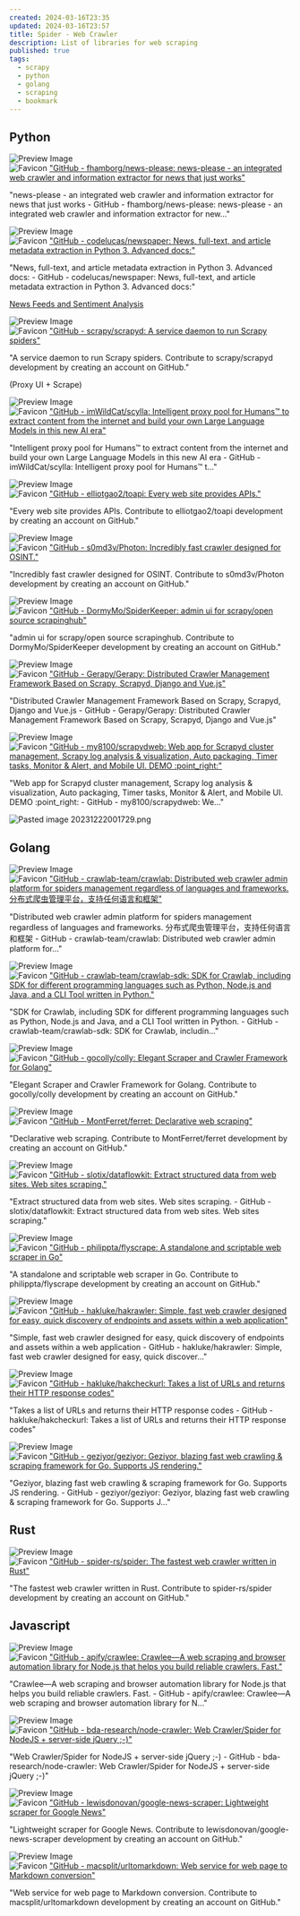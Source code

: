 ```yaml
---
created: 2024-03-16T23:35
updated: 2024-03-16T23:57
title: Spider - Web Crawler
description: List of libraries for web scraping
published: true
tags:
  - scrapy
  - python
  - golang
  - scraping
  - bookmark
---
```

## Python


<div class="p-4 flex">
  <div class="w-24 h-24 mr-4 flex-shrink-0">
    <img src="https://repository-images.githubusercontent.com/76795266/cf4b7180-a724-11e9-8354-fc2758f456ba" alt="Preview Image" class="w-full h-full object-cover rounded">
  </div>
  <div>
    <div class="text-xl font-semibold mb-2 flex items-center">
      <img src="https://github.githubassets.com/favicons/favicon.svg" alt="Favicon" class="w-4 h-4 mr-2">
      <a href="https://github.com/fhamborg/news-please" target="_blank" class="text-blue-600 hover:underline">"GitHub - fhamborg/news-please: news-please - an integrated web crawler and information extractor for news that just works"</a>
    </div>
    <p class="text-gray-600">"news-please - an integrated web crawler and information extractor for news that just works - GitHub - fhamborg/news-please: news-please - an integrated web crawler and information extractor for new..."</p>
  </div>
</div>



<div class="p-4 flex">
  <div class="w-24 h-24 mr-4 flex-shrink-0">
    <img src="https://opengraph.githubassets.com/f10fb9f8bfe75d19fb10abebdb06ff94a1d4a6969e68754efea4e4a0edb6777b/codelucas/newspaper" alt="Preview Image" class="w-full h-full object-cover rounded">
  </div>
  <div>
    <div class="text-xl font-semibold mb-2 flex items-center">
      <img src="https://github.githubassets.com/favicons/favicon.svg" alt="Favicon" class="w-4 h-4 mr-2">
      <a href="https://github.com/codelucas/newspaper" target="_blank" class="text-blue-600 hover:underline">"GitHub - codelucas/newspaper: News, full-text, and article metadata extraction in Python 3. Advanced docs:"</a>
    </div>
    <p class="text-gray-600">"News, full-text, and article metadata extraction in Python 3. Advanced docs: - GitHub - codelucas/newspaper: News, full-text, and article metadata extraction in Python 3. Advanced docs:"</p>
  </div>
</div>

[News Feeds and Sentiment Analysis](News%20Feeds%20and%20Sentiment%20Analysis.md)


<div class="p-4 flex">
  <div class="w-24 h-24 mr-4 flex-shrink-0">
    <img src="https://opengraph.githubassets.com/64841955e8ccbd0d09aa0364a443961804123fac13668993fbe3c488526db3f2/scrapy/scrapyd" alt="Preview Image" class="w-full h-full object-cover rounded">
  </div>
  <div>
    <div class="text-xl font-semibold mb-2 flex items-center">
      <img src="https://github.githubassets.com/favicons/favicon.svg" alt="Favicon" class="w-4 h-4 mr-2">
      <a href="https://github.com/scrapy/scrapyd" target="_blank" class="text-blue-600 hover:underline">"GitHub - scrapy/scrapyd: A service daemon to run Scrapy spiders"</a>
    </div>
    <p class="text-gray-600">"A service daemon to run Scrapy spiders. Contribute to scrapy/scrapyd development by creating an account on GitHub."</p>
  </div>
</div>


(Proxy UI + Scrape)

<div class="p-4 flex">
  <div class="w-24 h-24 mr-4 flex-shrink-0">
    <img src="https://opengraph.githubassets.com/c49f531105dcd111b0c8e7655f0014508a99eeb41ebad91f1fd1af3b4847a9ce/imWildCat/scylla" alt="Preview Image" class="w-full h-full object-cover rounded">
  </div>
  <div>
    <div class="text-xl font-semibold mb-2 flex items-center">
      <img src="https://github.githubassets.com/favicons/favicon.svg" alt="Favicon" class="w-4 h-4 mr-2">
      <a href="https://github.com/imWildCat/scylla" target="_blank" class="text-blue-600 hover:underline">"GitHub - imWildCat/scylla: Intelligent proxy pool for Humans™ to extract content from the internet and build your own Large Language Models in this new AI era"</a>
    </div>
    <p class="text-gray-600">"Intelligent proxy pool for Humans™ to extract content from the internet and build your own Large Language Models in this new AI era - GitHub - imWildCat/scylla: Intelligent proxy pool for Humans™ t..."</p>
  </div>
</div>



<div class="p-4 flex">
  <div class="w-24 h-24 mr-4 flex-shrink-0">
    <img src="https://opengraph.githubassets.com/89dcf5c44ba8d0f4d84dc9ef42b3775ed9fec7ad883d342d23c1a82b4f9a2e8f/elliotgao2/toapi" alt="Preview Image" class="w-full h-full object-cover rounded">
  </div>
  <div>
    <div class="text-xl font-semibold mb-2 flex items-center">
      <img src="https://github.githubassets.com/favicons/favicon.svg" alt="Favicon" class="w-4 h-4 mr-2">
      <a href="https://github.com/elliotgao2/toapi" target="_blank" class="text-blue-600 hover:underline">"GitHub - elliotgao2/toapi: Every web site provides APIs."</a>
    </div>
    <p class="text-gray-600">"Every web site provides APIs. Contribute to elliotgao2/toapi development by creating an account on GitHub."</p>
  </div>
</div>



<div class="p-4 flex">
  <div class="w-24 h-24 mr-4 flex-shrink-0">
    <img src="https://opengraph.githubassets.com/b24bf9d1bbf8812d94542bad4dc233460bd0366f2c6099bfa269a28f7d6d63b8/s0md3v/Photon" alt="Preview Image" class="w-full h-full object-cover rounded">
  </div>
  <div>
    <div class="text-xl font-semibold mb-2 flex items-center">
      <img src="https://github.githubassets.com/favicons/favicon.svg" alt="Favicon" class="w-4 h-4 mr-2">
      <a href="https://github.com/s0md3v/Photon" target="_blank" class="text-blue-600 hover:underline">"GitHub - s0md3v/Photon: Incredibly fast crawler designed for OSINT."</a>
    </div>
    <p class="text-gray-600">"Incredibly fast crawler designed for OSINT. Contribute to s0md3v/Photon development by creating an account on GitHub."</p>
  </div>
</div>




<div class="p-4 flex">
  <div class="w-24 h-24 mr-4 flex-shrink-0">
    <img src="https://opengraph.githubassets.com/d55e88b2c0fca09b59a8405125252eb985d2c860f8d73119b31e08e6d59e5966/DormyMo/SpiderKeeper" alt="Preview Image" class="w-full h-full object-cover rounded">
  </div>
  <div>
    <div class="text-xl font-semibold mb-2 flex items-center">
      <img src="https://github.githubassets.com/favicons/favicon.svg" alt="Favicon" class="w-4 h-4 mr-2">
      <a href="https://github.com/DormyMo/SpiderKeeper" target="_blank" class="text-blue-600 hover:underline">"GitHub - DormyMo/SpiderKeeper: admin ui for scrapy/open source scrapinghub"</a>
    </div>
    <p class="text-gray-600">"admin ui for scrapy/open source scrapinghub. Contribute to DormyMo/SpiderKeeper development by creating an account on GitHub."</p>
  </div>
</div>



<div class="p-4 flex">
  <div class="w-24 h-24 mr-4 flex-shrink-0">
    <img src="https://opengraph.githubassets.com/28c774335f20256761fe664f739822a85c6729a20376c0601cd44b7f3c47337b/Gerapy/Gerapy" alt="Preview Image" class="w-full h-full object-cover rounded">
  </div>
  <div>
    <div class="text-xl font-semibold mb-2 flex items-center">
      <img src="https://github.githubassets.com/favicons/favicon.svg" alt="Favicon" class="w-4 h-4 mr-2">
      <a href="https://github.com/Gerapy/Gerapy" target="_blank" class="text-blue-600 hover:underline">"GitHub - Gerapy/Gerapy: Distributed Crawler Management Framework Based on Scrapy, Scrapyd, Django and Vue.js"</a>
    </div>
    <p class="text-gray-600">"Distributed Crawler Management Framework Based on Scrapy, Scrapyd, Django and Vue.js - GitHub - Gerapy/Gerapy: Distributed Crawler Management Framework Based on Scrapy, Scrapyd, Django and Vue.js"</p>
  </div>
</div>



<div class="p-4 flex">
  <div class="w-24 h-24 mr-4 flex-shrink-0">
    <img src="https://opengraph.githubassets.com/b04f6fa6485418b54c3d91c8bb087dca6414a8db1f0147487c2dd12ad27d30b4/my8100/scrapydweb" alt="Preview Image" class="w-full h-full object-cover rounded">
  </div>
  <div>
    <div class="text-xl font-semibold mb-2 flex items-center">
      <img src="https://github.githubassets.com/favicons/favicon.svg" alt="Favicon" class="w-4 h-4 mr-2">
      <a href="https://github.com/my8100/scrapydweb" target="_blank" class="text-blue-600 hover:underline">"GitHub - my8100/scrapydweb: Web app for Scrapyd cluster management, Scrapy log analysis & visualization, Auto packaging, Timer tasks, Monitor & Alert, and Mobile UI. DEMO :point_right:"</a>
    </div>
    <p class="text-gray-600">"Web app for Scrapyd cluster management, Scrapy log analysis &amp; visualization, Auto packaging, Timer tasks, Monitor &amp; Alert, and Mobile UI. DEMO :point_right: - GitHub - my8100/scrapydweb: We..."</p>
  </div>
</div>

![Pasted image 20231222001729.png](/assets/Pasted%20image%2020231222001729.png)
## Golang


<div class="p-4 flex">
  <div class="w-24 h-24 mr-4 flex-shrink-0">
    <img src="https://repository-images.githubusercontent.com/169948217/1164ec00-b390-11e9-949a-2caab245eed0" alt="Preview Image" class="w-full h-full object-cover rounded">
  </div>
  <div>
    <div class="text-xl font-semibold mb-2 flex items-center">
      <img src="https://github.githubassets.com/favicons/favicon.svg" alt="Favicon" class="w-4 h-4 mr-2">
      <a href="https://github.com/crawlab-team/crawlab" target="_blank" class="text-blue-600 hover:underline">"GitHub - crawlab-team/crawlab: Distributed web crawler admin platform for spiders management regardless of languages and frameworks. 分布式爬虫管理平台，支持任何语言和框架"</a>
    </div>
    <p class="text-gray-600">"Distributed web crawler admin platform for spiders management regardless of languages and frameworks. 分布式爬虫管理平台，支持任何语言和框架 - GitHub - crawlab-team/crawlab: Distributed web crawler admin platform for..."</p>
  </div>
</div>



<div class="p-4 flex">
  <div class="w-24 h-24 mr-4 flex-shrink-0">
    <img src="https://opengraph.githubassets.com/cf296a0aa02f70790a586804459371f35bb4a798e677f4be91a2f3cb05318456/crawlab-team/crawlab-sdk" alt="Preview Image" class="w-full h-full object-cover rounded">
  </div>
  <div>
    <div class="text-xl font-semibold mb-2 flex items-center">
      <img src="https://github.githubassets.com/favicons/favicon.svg" alt="Favicon" class="w-4 h-4 mr-2">
      <a href="https://github.com/crawlab-team/crawlab-sdk" target="_blank" class="text-blue-600 hover:underline">"GitHub - crawlab-team/crawlab-sdk: SDK for Crawlab, including SDK for different programming languages such as Python, Node.js and Java, and a CLI Tool written in Python."</a>
    </div>
    <p class="text-gray-600">"SDK for Crawlab, including SDK for different programming languages such as Python, Node.js and Java, and a CLI Tool written in Python. - GitHub - crawlab-team/crawlab-sdk: SDK for Crawlab, includin..."</p>
  </div>
</div>



<div class="p-4 flex">
  <div class="w-24 h-24 mr-4 flex-shrink-0">
    <img src="https://opengraph.githubassets.com/d281a888d6b7d5e02c00a3c388d14c19b20673e3b192f37abbdbf16f47802bf8/gocolly/colly" alt="Preview Image" class="w-full h-full object-cover rounded">
  </div>
  <div>
    <div class="text-xl font-semibold mb-2 flex items-center">
      <img src="https://github.githubassets.com/favicons/favicon.svg" alt="Favicon" class="w-4 h-4 mr-2">
      <a href="https://github.com/gocolly/colly" target="_blank" class="text-blue-600 hover:underline">"GitHub - gocolly/colly: Elegant Scraper and Crawler Framework for Golang"</a>
    </div>
    <p class="text-gray-600">"Elegant Scraper and Crawler Framework for Golang. Contribute to gocolly/colly development by creating an account on GitHub."</p>
  </div>
</div>



<div class="p-4 flex">
  <div class="w-24 h-24 mr-4 flex-shrink-0">
    <img src="https://repository-images.githubusercontent.com/145790679/9cf8ba00-8233-11e9-93d9-c9d022084a5f" alt="Preview Image" class="w-full h-full object-cover rounded">
  </div>
  <div>
    <div class="text-xl font-semibold mb-2 flex items-center">
      <img src="https://github.githubassets.com/favicons/favicon.svg" alt="Favicon" class="w-4 h-4 mr-2">
      <a href="https://github.com/MontFerret/ferret" target="_blank" class="text-blue-600 hover:underline">"GitHub - MontFerret/ferret: Declarative web scraping"</a>
    </div>
    <p class="text-gray-600">"Declarative web scraping. Contribute to MontFerret/ferret development by creating an account on GitHub."</p>
  </div>
</div>



<div class="p-4 flex">
  <div class="w-24 h-24 mr-4 flex-shrink-0">
    <img src="https://opengraph.githubassets.com/5cd905ce984d97d425a658f27588e9d5a64d2669f4a092d4a160556ccff6dd3e/slotix/dataflowkit" alt="Preview Image" class="w-full h-full object-cover rounded">
  </div>
  <div>
    <div class="text-xl font-semibold mb-2 flex items-center">
      <img src="https://github.githubassets.com/favicons/favicon.svg" alt="Favicon" class="w-4 h-4 mr-2">
      <a href="https://github.com/slotix/dataflowkit" target="_blank" class="text-blue-600 hover:underline">"GitHub - slotix/dataflowkit: Extract structured data from web sites. Web sites scraping."</a>
    </div>
    <p class="text-gray-600">"Extract structured data from web sites. Web sites scraping.   - GitHub - slotix/dataflowkit: Extract structured data from web sites. Web sites scraping."</p>
  </div>
</div>



<div class="p-4 flex">
  <div class="w-24 h-24 mr-4 flex-shrink-0">
    <img src="https://opengraph.githubassets.com/2258a828d46e5184c110164dc156aa18c7f32f6eca57b6ac42559059c73d7e39/philippta/flyscrape" alt="Preview Image" class="w-full h-full object-cover rounded">
  </div>
  <div>
    <div class="text-xl font-semibold mb-2 flex items-center">
      <img src="https://github.githubassets.com/favicons/favicon.svg" alt="Favicon" class="w-4 h-4 mr-2">
      <a href="https://github.com/philippta/flyscrape" target="_blank" class="text-blue-600 hover:underline">"GitHub - philippta/flyscrape: A standalone and scriptable web scraper in Go"</a>
    </div>
    <p class="text-gray-600">"A standalone and scriptable web scraper in Go. Contribute to philippta/flyscrape development by creating an account on GitHub."</p>
  </div>
</div>



<div class="p-4 flex">
  <div class="w-24 h-24 mr-4 flex-shrink-0">
    <img src="https://repository-images.githubusercontent.com/228192593/0a308f00-ddac-11eb-893d-37990c1643ca" alt="Preview Image" class="w-full h-full object-cover rounded">
  </div>
  <div>
    <div class="text-xl font-semibold mb-2 flex items-center">
      <img src="https://github.githubassets.com/favicons/favicon.svg" alt="Favicon" class="w-4 h-4 mr-2">
      <a href="https://github.com/hakluke/hakrawler" target="_blank" class="text-blue-600 hover:underline">"GitHub - hakluke/hakrawler: Simple, fast web crawler designed for easy, quick discovery of endpoints and assets within a web application"</a>
    </div>
    <p class="text-gray-600">"Simple, fast web crawler designed for easy, quick discovery of endpoints and assets within a web application - GitHub - hakluke/hakrawler: Simple, fast web crawler designed for easy, quick discover..."</p>
  </div>
</div>



<div class="p-4 flex">
  <div class="w-24 h-24 mr-4 flex-shrink-0">
    <img src="https://opengraph.githubassets.com/886159d9041f8d5a3710f3238313c5cb6ac135c3d1755b80397c29ddc42ed5d3/hakluke/hakcheckurl" alt="Preview Image" class="w-full h-full object-cover rounded">
  </div>
  <div>
    <div class="text-xl font-semibold mb-2 flex items-center">
      <img src="https://github.githubassets.com/favicons/favicon.svg" alt="Favicon" class="w-4 h-4 mr-2">
      <a href="https://github.com/hakluke/hakcheckurl" target="_blank" class="text-blue-600 hover:underline">"GitHub - hakluke/hakcheckurl: Takes a list of URLs and returns their HTTP response codes"</a>
    </div>
    <p class="text-gray-600">"Takes a list of URLs and returns their HTTP response codes - GitHub - hakluke/hakcheckurl: Takes a list of URLs and returns their HTTP response codes"</p>
  </div>
</div>



<div class="p-4 flex">
  <div class="w-24 h-24 mr-4 flex-shrink-0">
    <img src="https://opengraph.githubassets.com/5bfee876d4d87dbb64b80635b44f6c1763034a6ba1243f8d500ec646c8ae08ec/geziyor/geziyor" alt="Preview Image" class="w-full h-full object-cover rounded">
  </div>
  <div>
    <div class="text-xl font-semibold mb-2 flex items-center">
      <img src="https://github.githubassets.com/favicons/favicon.svg" alt="Favicon" class="w-4 h-4 mr-2">
      <a href="https://github.com/geziyor/geziyor" target="_blank" class="text-blue-600 hover:underline">"GitHub - geziyor/geziyor: Geziyor, blazing fast web crawling & scraping framework for Go. Supports JS rendering."</a>
    </div>
    <p class="text-gray-600">"Geziyor, blazing fast web crawling &amp; scraping framework for Go. Supports JS rendering. - GitHub - geziyor/geziyor: Geziyor, blazing fast web crawling &amp; scraping framework for Go. Supports J..."</p>
  </div>
</div>


## Rust

<div class="p-4 flex">
  <div class="w-24 h-24 mr-4 flex-shrink-0">
    <img src="https://opengraph.githubassets.com/992044a4e568c83dc23055641bf2499de1a1571807321d9b186362024d21c02c/spider-rs/spider" alt="Preview Image" class="w-full h-full object-cover rounded">
  </div>
  <div>
    <div class="text-xl font-semibold mb-2 flex items-center">
      <img src="https://github.githubassets.com/favicons/favicon.svg" alt="Favicon" class="w-4 h-4 mr-2">
      <a href="https://github.com/spider-rs/spider" target="_blank" class="text-blue-600 hover:underline">"GitHub - spider-rs/spider: The fastest web crawler written in Rust"</a>
    </div>
    <p class="text-gray-600">"The fastest web crawler written in Rust. Contribute to spider-rs/spider development by creating an account on GitHub."</p>
  </div>
</div>


## Javascript

<div class="p-4 flex">
  <div class="w-24 h-24 mr-4 flex-shrink-0">
    <img src="https://repository-images.githubusercontent.com/66670819/8242c30a-d9dc-4580-ae44-f7ea1bfd9b41" alt="Preview Image" class="w-full h-full object-cover rounded">
  </div>
  <div>
    <div class="text-xl font-semibold mb-2 flex items-center">
      <img src="https://github.githubassets.com/favicons/favicon.svg" alt="Favicon" class="w-4 h-4 mr-2">
      <a href="https://github.com/apify/crawlee" target="_blank" class="text-blue-600 hover:underline">"GitHub - apify/crawlee: Crawlee—A web scraping and browser automation library for Node.js that helps you build reliable crawlers. Fast."</a>
    </div>
    <p class="text-gray-600">"Crawlee—A web scraping and browser automation library for Node.js that helps you build reliable crawlers. Fast. - GitHub - apify/crawlee: Crawlee—A web scraping and browser automation library for N..."</p>
  </div>
</div>




<div class="p-4 flex">
  <div class="w-24 h-24 mr-4 flex-shrink-0">
    <img src="https://opengraph.githubassets.com/cf3eb30d42439343e9423f0ed81ba2df4869ae591d500e5f2215e7f9c0a60662/bda-research/node-crawler" alt="Preview Image" class="w-full h-full object-cover rounded">
  </div>
  <div>
    <div class="text-xl font-semibold mb-2 flex items-center">
      <img src="https://github.githubassets.com/favicons/favicon.svg" alt="Favicon" class="w-4 h-4 mr-2">
      <a href="https://github.com/bda-research/node-crawler" target="_blank" class="text-blue-600 hover:underline">"GitHub - bda-research/node-crawler: Web Crawler/Spider for NodeJS + server-side jQuery ;-)"</a>
    </div>
    <p class="text-gray-600">"Web Crawler/Spider for NodeJS + server-side jQuery ;-) - GitHub - bda-research/node-crawler: Web Crawler/Spider for NodeJS + server-side jQuery ;-)"</p>
  </div>
</div>




<div class="p-4 flex">
  <div class="w-24 h-24 mr-4 flex-shrink-0">
    <img src="https://opengraph.githubassets.com/99602f809e3230eb8bb2dee83511072f8151b5553b61f0b5cee7266f0c343467/lewisdonovan/google-news-scraper" alt="Preview Image" class="w-full h-full object-cover rounded">
  </div>
  <div>
    <div class="text-xl font-semibold mb-2 flex items-center">
      <img src="https://github.githubassets.com/favicons/favicon.svg" alt="Favicon" class="w-4 h-4 mr-2">
      <a href="https://github.com/lewisdonovan/google-news-scraper" target="_blank" class="text-blue-600 hover:underline">"GitHub - lewisdonovan/google-news-scraper: Lightweight scraper for Google News"</a>
    </div>
    <p class="text-gray-600">"Lightweight scraper for Google News. Contribute to lewisdonovan/google-news-scraper development by creating an account on GitHub."</p>
  </div>
</div>



<div class="p-4 flex">
  <div class="w-24 h-24 mr-4 flex-shrink-0">
    <img src="https://opengraph.githubassets.com/6ea205042c00937009d2d299f704bf6c2c7424b8afcd8c00c0beacc9c497bbcc/macsplit/urltomarkdown" alt="Preview Image" class="w-full h-full object-cover rounded">
  </div>
  <div>
    <div class="text-xl font-semibold mb-2 flex items-center">
      <img src="https://github.githubassets.com/favicons/favicon.svg" alt="Favicon" class="w-4 h-4 mr-2">
      <a href="https://github.com/macsplit/urltomarkdown" target="_blank" class="text-blue-600 hover:underline">"GitHub - macsplit/urltomarkdown: Web service for web page to Markdown conversion"</a>
    </div>
    <p class="text-gray-600">"Web service for web page to Markdown conversion. Contribute to macsplit/urltomarkdown development by creating an account on GitHub."</p>
  </div>
</div>

